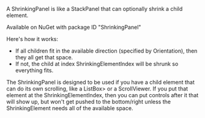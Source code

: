 A ShrinkingPanel is like a StackPanel that can optionally shrink a child element.

Available on NuGet with package ID "ShrinkingPanel"

Here's how it works:
- If all children fit in the available direction (specified by Orientation), then they all get that space.
- If not, the child at index ShrinkingElementIndex will be shrunk so everything fits.

The ShrinkingPanel is designed to be used if you have a child element that can do its own scrolling, like a ListBox> or a ScrollViewer.  If you put that element at the ShrinkingElementIndex, then you can put controls after it that will show up, but won't get pushed to the bottom/right unless the ShrinkingElement needs all of the available space.
 
